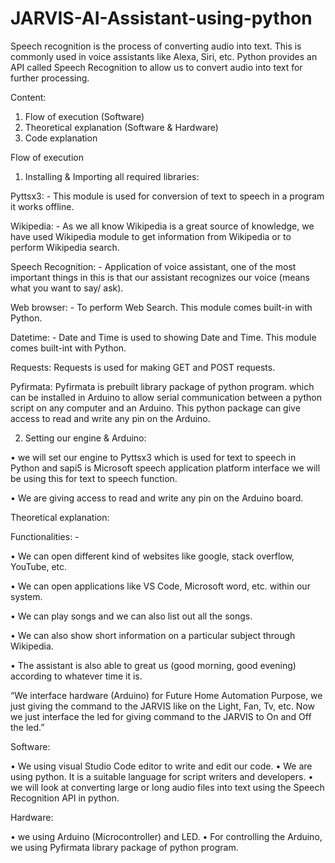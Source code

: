 # JARVIS-AI-Assistant-using-python

Speech recognition is the process of converting audio into text. This is commonly used in voice assistants like Alexa, Siri, etc. Python provides an API called Speech Recognition to allow us to convert audio into text for further processing.

Content:
1.	Flow of execution (Software)
2.	Theoretical explanation (Software & Hardware)                                       
3.	Code explanation                                                     


Flow of execution


1)	Installing & Importing all required libraries:

Pyttsx3: - This module is used for conversion of text to speech in a program it works offline. 

Wikipedia: - As we all know Wikipedia is a great source of knowledge, we have used Wikipedia module to get information from Wikipedia or to perform Wikipedia search. 

Speech Recognition: - Application of voice assistant, one of the most important things in this is that our assistant recognizes our voice (means what you want to say/ ask). 

Web browser: - To perform Web Search. This module comes built-in with Python.

Datetime: - Date and Time is used to showing Date and Time. This module comes built-int with Python.

Requests: Requests is used for making GET and POST requests.

Pyfirmata: Pyfirmata is prebuilt library package of python program. which can be installed in Arduino to allow serial communication between a python script on any computer and an Arduino. This python package can give access to read and write any pin on the Arduino.


2)	Setting our engine & Arduino:

•	we will set our engine to Pyttsx3 which is used for text to speech in Python and sapi5 is Microsoft speech application platform interface we will be using this for text to speech function.

•	We are giving access to read and write any pin on the Arduino board.

Theoretical explanation:

Functionalities: -

•	We can open different kind of websites like google, stack overflow, YouTube, etc.

•	We can open applications like VS Code, Microsoft word, etc. within our system.

•	We can play songs and we can also list out all the songs.

•	We can also show short information on a particular subject through Wikipedia.

•	The assistant is also able to great us (good morning, good evening) according to whatever time it is.

“We interface hardware (Arduino) for Future Home Automation Purpose, we just giving the command to the JARVIS like on the Light, Fan, Tv, etc.
Now we just interface the led for giving command to the JARVIS to On and Off the led.”


Software:

                                 

•	We using visual Studio Code editor to write and edit our code.
•	We are using python. It is a suitable language for script writers and developers.
•	we will look at converting large or long audio files into text using the Speech Recognition API in python.

Hardware:

                                  
•	we using Arduino (Microcontroller) and LED.
•	For controlling the Arduino, we using Pyfirmata library package of python program.



